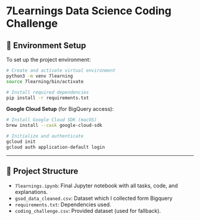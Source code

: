 # 7Learnings Data Science Coding Challenge

## 🔧 Environment Setup

To set up the project environment:

```bash
# Create and activate virtual environment
python3 -m venv 7learning
source 7learning/bin/activate

# Install required dependencies
pip install -r requirements.txt
````

**Google Cloud Setup** (for BigQuery access):

```bash
# Install Google Cloud SDK (macOS)
brew install --cask google-cloud-sdk

# Initialize and authenticate
gcloud init
gcloud auth application-default login
```

---

## 📂 Project Structure

* `7learnings.ipynb`: Final Jupyter notebook with all tasks, code, and explanations.
* `gsod_data_cleaned.csv`: Dataset which I collected form Bigquery
* `requirements.txt`: Dependencies used.
* `coding_challenge.csv`: Provided dataset (used for fallback).

